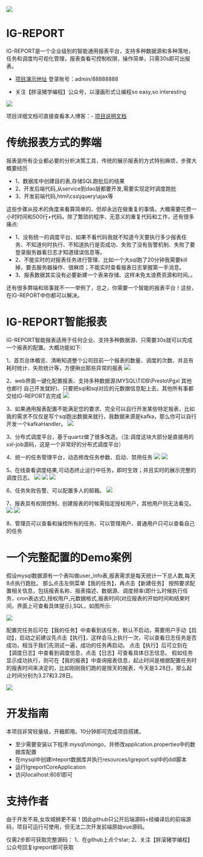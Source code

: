 
![](http://bigdata-star.com/star)

# IG-REPORT
IG-REPORT是一个企业级别的智能通用报表平台，支持多种数据源和多种落地，任务和调度均可视化管理，报表查看可控制权限，操作简单，只需30s即可出报表。

- [项目演示地址](http://1.15.186.211:8081/) 
登录账号：admin/88888888

- 关注【胖滚猪学编程】公众号，以漫画形式让编程so easy,so interesting
 
![](http://bigdata-star.com/wchat1)

项目详细文档可直接查看本人博客：- [项目说明文档](http://bigdata-star.com/archives/2194) 


# 传统报表方式的弊端
报表是所有企业都必要的分析决策工具，传统的展示报表的方式特别麻烦，步骤大概要经历

- 1、数据库中创建目的表,存储SQL跑批后的结果 
- 2、开发后端代码,从service到dao层都要开发,需要实现定时调度跑批 
- 3、开发前端代码,html\css\jquery\ajax等

这些步骤从技术的角度来看算简单的、但却永远在做重复的事情。大概需要花费一小时时间和500行+代码。除了繁琐的程序、无意义的重复代码和工作，还有很多痛点:

- 1、没有统一的调度平台、如果不看代码我就不知道今天要执行多少报表任务、不知道何时执行、不知道执行是否成功、失败了没有告警机制、失败了要登录服务器看日志才知道错误信息等。
- 2、不能实时的对报表任务进行管理、比如一个大sql跑了20分钟我需要kill掉，要去服务器操作、很麻烦；不能实时查看报表日志掌握第一手消息。
- 3、报表数据其实没有必要新建一个表来存储、这样未免太浪费资源和时间。。

还有很多弊端和琐事就不一一举例了，总之，你需要一个智能的报表平台！这些，在IG-REPORT中你都可以解决。

# IG-REPORT智能报表

IG-REPORT智能报表适用于任何企业、支持多种数据源、只需要30s就可以完成一个报表的配置。大概功能如下:

1、首页总体概览、清晰知道整个公司目前一个报表的数量、调度的次数、并且有耗时统计、失败统计等，方便揪出那些异常的报表
![](http://bigdata-star.com/wp-content/uploads/2020/05/igreport-dashbord.png)

2、web界面一键化配置报表、支持多种数据源(MYSQL\TIDB\Presto\Pgxl 其他也都行 自己开发就好)、只要把sql和sql对应的元数据信息配上去，其他所有事都交给IG-REPORT去完成
![](http://bigdata-star.com/wp-content/uploads/2020/02/add-task.png)

3、如果通用报表配置不能满足您的要求、完全可以自行开发某些特定报表，比如我的需求不仅仅是写个sql跑出数据来就行，我数据来源是kafka，那么你可以自行开发一个kafkaHandler。
![](http://bigdata-star.com/wp-content/uploads/2020/02/igreport-add-special-task.png)

3、分布式调度平台，基于quartz做了很多改造。（注:调度这块大部分是直接用的xxl-job源码，这是一个非常好的分布式调度平台）

4、统一的任务管理平台，动态修改任务参数、启动、禁用任务
![](http://bigdata-star.com/wp-content/uploads/2020/02/igreport-my-task.png)
![](http://bigdata-star.com/wp-content/uploads/2020/02/igreport-edit.png)

5、在线查看调度结果,可动态终止运行中任务，即时生效；并且实时的展示完整的调度日志。
![](http://bigdata-star.com/wp-content/uploads/2020/02/igreport-scheduler-task.png)
![](http://bigdata-star.com/wp-content/uploads/2020/02/igreport-log-error.png)
![](http://bigdata-star.com/wp-content/uploads/2020/02/igreport-log-running.png)


6、任务失败告警、可以配置多人的邮箱。
![](http://bigdata-star.com/wp-content/uploads/2020/02/igreport-alarm.png)

7、报表具有权限控制、创建报表的时候需指定授权用户，其他用户则无法看见。
![](http://bigdata-star.com/wp-content/uploads/2020/02/igreport-authpeople.png)
![](http://bigdata-star.com/wp-content/uploads/2020/02/igreport-report.png)


8、管理员可以查看和操控所有的任务、可以管理用户、普通用户只可以查看自己的任务


# 一个完整配置的Demo案例

假设mysql数据源有一个表叫做user_info表,报表需求是每天统计一下总人数,每天8点执行跑批。
那么点击左侧菜单【我的任务】，再点击【新建任务】
按照要求配置相关信息，包括报表名称、报表描述、数据源、调度频率(即什么时候执行任务，cron表达式),授权用户,元数据格式,报表时间(对应报表的开始时间和结束时间，界面上可查看具体提示),SQL，如图所示:

![](http://bigdata-star.com/wp-content/uploads/2020/02/demo.png)

配置完任务后可在【我的任务】中查看到该任务，默认不启动，需要用户手动【启动】，启动之前建议先点击【执行】，这样会马上执行一次，可以查看日志任务是否成功，相当于我们先测试一遍，成功的任务再启动。
点击【执行】后可立刻在【调度日志】中查看到调度信息，点击【日志】可查看具体日志信息。
假如任务显示成功执行，则可在【我的报表】中查询报表信息，起止时间是根据配置任务时的报表时间来决定的，比如刚刚我们跑的是按天的报表，今天是3.28日，那么起止时间分别为3.27和3.28日。

![](http://bigdata-star.com/wp-content/uploads/2020/02/demo1.png)

# 开发指南
本项目非常轻量级，开箱即用。10分钟即可完成项目搭建。

- 至少需要安装以下程序:mysql\mongo，并修改application.properties中的数据库配置
- 在mysql中创建inteport数据库并执行resources/igreport.sql中的ddl脚本
- 运行IgreportCoreApplication
- 访问localhost:8081即可

# 支持作者

由于开发不易,女攻城狮更不易！因此github只公开后端源码+经编译后的前端源码，项目可运行可使用，但无法二次开发前端原始vue源码。

仅需2步即可获取完整源码：
1、在github上点个star;
2、关注【胖滚猪学编程】公众号回复igreport即可获取


